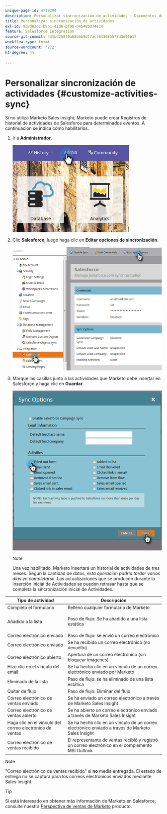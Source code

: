 ```yaml
---
unique-page-id: 4719294
description: Personalizar sincronización de actividades - Documentos de Marketo - Documentación del producto
title: Personalizar sincronización de actividades
exl-id: 938d83dc-b9b1-41d8-bf98-04548b074ec4
feature: Salesforce Integration
source-git-commit: 431bd258f9a68bbb9df7acf043085578d3d91b1f
workflow-type: tm+mt
source-wordcount: '272'
ht-degree: 4%

---
```


# Personalizar sincronización de actividades {#customize-activities-sync}

Si no utiliza Marketo Sales Insight, Marketo puede crear Registros de historial de actividades de Salesforce para determinados eventos. A continuación se indica cómo habilitarlos.

1. Ir a **Administrador**.

   ![](assets/admin.png)

1. Clic **Salesforce**, luego haga clic en **Editar opciones de sincronización**.

   ![](assets/two-1.png)

1. Marque las casillas junto a las actividades que Marketo debe insertar en Salesforce y haga clic en **Guardar**.

   ![](assets/three-1.png)

   >[!NOTE]
   >
   >Una vez habilitado, Marketo insertará un historial de actividades de tres meses. Según la cantidad de datos, _esta operación podría tardar varios días en completarse_. Las actualizaciones que se producen durante la inserción inicial de Actividades se pueden retrasar hasta que se completa la sincronización inicial de Actividades.

<table> 
 <colgroup> 
  <col> 
  <col> 
 </colgroup> 
 <thead> 
  <tr> 
   <th>Tipo de actividad</th> 
   <th>Descripción</th> 
  </tr> 
 </thead> 
 <tbody> 
  <tr> 
   <td>Completó el formulario</td> 
   <td>Rellenó cualquier formulario de Marketo</td> 
  </tr> 
  <tr> 
   <td>Añadido a la lista</td> 
   <td><p>Paso de flujo: Se ha añadido a una lista estática</p></td> 
  </tr> 
  <tr> 
   <td>Correo electrónico enviado</td> 
   <td>Paso de flujo: se envió un correo electrónico</td> 
  </tr> 
  <tr> 
   <td>Correo electrónico enviado</td> 
   <td>Se ha recibido un correo electrónico (no devuelto)</td> 
  </tr> 
  <tr> 
   <td>Correo electrónico abierto</td> 
   <td>Apertura de un correo electrónico (sin bloquear imágenes)</td> 
  </tr> 
  <tr> 
   <td>Hizo clic en el vínculo del email</td> 
   <td>Se ha hecho clic en un vínculo de un correo electrónico enviado por Marketo</td> 
  </tr> 
  <tr> 
   <td>Eliminado de la lista</td> 
   <td>Paso de flujo: se ha eliminado de una lista estática</td> 
  </tr> 
  <tr> 
   <td>Quitar de flujo</td> 
   <td>Paso de flujo: Eliminar del flujo</td> 
  </tr> 
  <tr> 
   <td>Correo electrónico de ventas enviado</td> 
   <td>Se ha enviado un correo electrónico a través de Marketo Sales Insight</td> 
  </tr> 
  <tr> 
   <td>Correo electrónico de ventas abierto</td> 
   <td>Se ha abierto un correo electrónico enviado a través de Marketo Sales Insight</td> 
  </tr> 
  <tr> 
   <td>Haga clic en el vínculo del correo electrónico de ventas</td> 
   <td>Se ha hecho clic en un vínculo de un correo electrónico enviado a través de Marketo Sales Insight</td> 
  </tr> 
  <tr> 
   <td>Correo electrónico de ventas recibido</td> 
   <td>El representante de ventas recibió y registró un correo electrónico en el complemento MSI Outlook</td> 
  </tr> 
 </tbody> 
</table>

>[!NOTE]
>
>&quot;Correo electrónico de ventas recibido&quot; sí **no** media entregada. El estado de entrega no se captura para los correos electrónicos enviados mediante Sales Insight.

>[!TIP]
>
>Si está interesado en obtener más información de Marketo en Salesforce, consulte nuestra [Perspectiva de ventas de Marketo](/help/marketo/product-docs/marketo-sales-insight/msi-for-salesforce/installation/install-marketo-sales-insight-package-in-salesforce-appexchange.md) producto.
